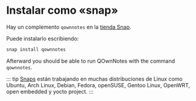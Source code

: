 # Instalar como «snap»

Hay un complemento `qownnotes` en la [tienda Snap](https://snapcraft.io/qownnotes).

Puede instalarlo escribiendo:

```bash
snap install qownnotes
```

Afterward you should be able to run QOwnNotes with the command `qownnotes`.

::: tip
[Snaps](http://snapcraft.io) están trabajando en muchas distribuciones de Linux como Ubuntu, Arch Linux, Debian, Fedora, openSUSE, Gentoo Linux, OpenWRT, open embedded y yocto project.
:::
